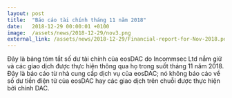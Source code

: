 ```yaml
---
layout: post
title:  "Báo cáo tài chính tháng 11 năm 2018"
date:   2018-12-29 00:00:01 +0100
image:  /assets/news/2018-12-29/nov3.png
external_link: /assets/news/2018-12-29/Financial-report-for-Nov-2018.pdf
---
```

Đây là bảng tóm tắt số dư tài chính của eosDAC do Incommsec Ltd nắm giữ và các giao dịch được thực hiện thông qua họ trong suốt tháng 11 năm 2018. Đây là báo cáo từ nhà cung cấp dịch vụ của eosDAC; nó không báo cáo về số dư tiền điện tử của eosDAC hay các giao dịch trên chuỗi được thực hiện bởi chính DAC.
